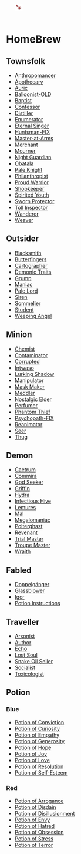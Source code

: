 # HomeBrew

## Townsfolk
- <img src="Townsfolk/Anthropomancer/image.png" style="height: 20px; position: absolute; top: 10px" /> <a href="https://github.com/yoyosource/BOTC-HomeBrew/tree/master/Townsfolk/Anthropomancer">Anthropomancer</a>
- <img src="Townsfolk/Apothecary/image.png" style="height: 20px; position: absolute; top: 10px" /> <a href="https://github.com/yoyosource/BOTC-HomeBrew/tree/master/Townsfolk/Apothecary">Apothecary</a>
- <img src="Townsfolk/Auric/image.png" style="height: 20px; position: absolute; top: 10px" /> <a href="https://github.com/yoyosource/BOTC-HomeBrew/tree/master/Townsfolk/Auric">Auric</a>
- <a href="https://github.com/yoyosource/BOTC-HomeBrew/tree/master/Townsfolk/Balloonist-OLD">Balloonist-OLD</a>
- <img src="Townsfolk/Baptist/image.png" style="height: 20px; position: absolute; top: 10px" /> <a href="https://github.com/yoyosource/BOTC-HomeBrew/tree/master/Townsfolk/Baptist">Baptist</a>
- <img src="Townsfolk/Confessor/image.png" style="height: 20px; position: absolute; top: 10px" /> <a href="https://github.com/yoyosource/BOTC-HomeBrew/tree/master/Townsfolk/Confessor">Confessor</a>
- <img src="Townsfolk/Distiller/image.png" style="height: 20px; position: absolute; top: 10px" /> <a href="https://github.com/yoyosource/BOTC-HomeBrew/tree/master/Townsfolk/Distiller">Distiller</a>
- <a href="https://github.com/yoyosource/BOTC-HomeBrew/tree/master/Townsfolk/Enumerator">Enumerator</a>
- <img src="Townsfolk/Eternal%20Singer/image.png" style="height: 20px; position: absolute; top: 10px" /> <a href="https://github.com/yoyosource/BOTC-HomeBrew/tree/master/Townsfolk/Eternal%20Singer">Eternal Singer</a>
- <a href="https://github.com/yoyosource/BOTC-HomeBrew/tree/master/Townsfolk/Huntsman-FIX">Huntsman-FIX</a>
- <img src="Townsfolk/Master-at-Arms/image.png" style="height: 20px; position: absolute; top: 10px" /> <a href="https://github.com/yoyosource/BOTC-HomeBrew/tree/master/Townsfolk/Master-at-Arms">Master-at-Arms</a>
- <img src="Townsfolk/Merchant/image.png" style="height: 20px; position: absolute; top: 10px" /> <a href="https://github.com/yoyosource/BOTC-HomeBrew/tree/master/Townsfolk/Merchant">Merchant</a>
- <img src="Townsfolk/Mourner/image.png" style="height: 20px; position: absolute; top: 10px" /> <a href="https://github.com/yoyosource/BOTC-HomeBrew/tree/master/Townsfolk/Mourner">Mourner</a>
- <img src="Townsfolk/Night%20Guardian/image.png" style="height: 20px; position: absolute; top: 10px" /> <a href="https://github.com/yoyosource/BOTC-HomeBrew/tree/master/Townsfolk/Night%20Guardian">Night Guardian</a>
- <img src="Townsfolk/Obatala/image.png" style="height: 20px; position: absolute; top: 10px" /> <a href="https://github.com/yoyosource/BOTC-HomeBrew/tree/master/Townsfolk/Obatala">Obatala</a>
- <img src="Townsfolk/Pale%20Knight/image.png" style="height: 20px; position: absolute; top: 10px" /> <a href="https://github.com/yoyosource/BOTC-HomeBrew/tree/master/Townsfolk/Pale%20Knight">Pale Knight</a>
- <img src="Townsfolk/Philanthropist/image.png" style="height: 20px; position: absolute; top: 10px" /> <a href="https://github.com/yoyosource/BOTC-HomeBrew/tree/master/Townsfolk/Philanthropist">Philanthropist</a>
- <img src="Townsfolk/Proud%20Warrior/image.png" style="height: 20px; position: absolute; top: 10px" /> <a href="https://github.com/yoyosource/BOTC-HomeBrew/tree/master/Townsfolk/Proud%20Warrior">Proud Warrior</a>
- <img src="Townsfolk/Shopkeeper/image.png" style="height: 20px; position: absolute; top: 10px" /> <a href="https://github.com/yoyosource/BOTC-HomeBrew/tree/master/Townsfolk/Shopkeeper">Shopkeeper</a>
- <img src="Townsfolk/Spirited%20Youth/image.png" style="height: 20px; position: absolute; top: 10px" /> <a href="https://github.com/yoyosource/BOTC-HomeBrew/tree/master/Townsfolk/Spirited%20Youth">Spirited Youth</a>
- <img src="Townsfolk/Sworn%20Protector/image.png" style="height: 20px; position: absolute; top: 10px" /> <a href="https://github.com/yoyosource/BOTC-HomeBrew/tree/master/Townsfolk/Sworn%20Protector">Sworn Protector</a>
- <img src="Townsfolk/Toll%20Inspector/image.png" style="height: 20px; position: absolute; top: 10px" /> <a href="https://github.com/yoyosource/BOTC-HomeBrew/tree/master/Townsfolk/Toll%20Inspector">Toll Inspector</a>
- <img src="Townsfolk/Wanderer/image.png" style="height: 20px; position: absolute; top: 10px" /> <a href="https://github.com/yoyosource/BOTC-HomeBrew/tree/master/Townsfolk/Wanderer">Wanderer</a>
- <img src="Townsfolk/Weaver/image.png" style="height: 20px; position: absolute; top: 10px" /> <a href="https://github.com/yoyosource/BOTC-HomeBrew/tree/master/Townsfolk/Weaver">Weaver</a>

## Outsider
- <img src="Outsider/Blacksmith/image.png" style="height: 20px; position: absolute; top: 10px" /> <a href="https://github.com/yoyosource/BOTC-HomeBrew/tree/master/Outsider/Blacksmith">Blacksmith</a>
- <img src="Outsider/Butterfingers/image.png" style="height: 20px; position: absolute; top: 10px" /> <a href="https://github.com/yoyosource/BOTC-HomeBrew/tree/master/Outsider/Butterfingers">Butterfingers</a>
- <img src="Outsider/Cartographer/image.png" style="height: 20px; position: absolute; top: 10px" /> <a href="https://github.com/yoyosource/BOTC-HomeBrew/tree/master/Outsider/Cartographer">Cartographer</a>
- <img src="Outsider/Demonic%20Traits/image.png" style="height: 20px; position: absolute; top: 10px" /> <a href="https://github.com/yoyosource/BOTC-HomeBrew/tree/master/Outsider/Demonic%20Traits">Demonic Traits</a>
- <img src="Outsider/Grump/image.png" style="height: 20px; position: absolute; top: 10px" /> <a href="https://github.com/yoyosource/BOTC-HomeBrew/tree/master/Outsider/Grump">Grump</a>
- <img src="Outsider/Maniac/image.png" style="height: 20px; position: absolute; top: 10px" /> <a href="https://github.com/yoyosource/BOTC-HomeBrew/tree/master/Outsider/Maniac">Maniac</a>
- <img src="Outsider/Pale%20Lord/image.png" style="height: 20px; position: absolute; top: 10px" /> <a href="https://github.com/yoyosource/BOTC-HomeBrew/tree/master/Outsider/Pale%20Lord">Pale Lord</a>
- <img src="Outsider/Siren/image.png" style="height: 20px; position: absolute; top: 10px" /> <a href="https://github.com/yoyosource/BOTC-HomeBrew/tree/master/Outsider/Siren">Siren</a>
- <img src="Outsider/Sommelier/image.png" style="height: 20px; position: absolute; top: 10px" /> <a href="https://github.com/yoyosource/BOTC-HomeBrew/tree/master/Outsider/Sommelier">Sommelier</a>
- <img src="Outsider/Student/image.png" style="height: 20px; position: absolute; top: 10px" /> <a href="https://github.com/yoyosource/BOTC-HomeBrew/tree/master/Outsider/Student">Student</a>
- <img src="Outsider/Weeping%20Angel/image.png" style="height: 20px; position: absolute; top: 10px" /> <a href="https://github.com/yoyosource/BOTC-HomeBrew/tree/master/Outsider/Weeping%20Angel">Weeping Angel</a>

## Minion
- <img src="Minion/Chemist/image.png" style="height: 20px; position: absolute; top: 10px" /> <a href="https://github.com/yoyosource/BOTC-HomeBrew/tree/master/Minion/Chemist">Chemist</a>
- <img src="Minion/Contaminator/image.png" style="height: 20px; position: absolute; top: 10px" /> <a href="https://github.com/yoyosource/BOTC-HomeBrew/tree/master/Minion/Contaminator">Contaminator</a>
- <img src="Minion/Corrupted/image.png" style="height: 20px; position: absolute; top: 10px" /> <a href="https://github.com/yoyosource/BOTC-HomeBrew/tree/master/Minion/Corrupted">Corrupted</a>
- <img src="Minion/Intwaso/image.png" style="height: 20px; position: absolute; top: 10px" /> <a href="https://github.com/yoyosource/BOTC-HomeBrew/tree/master/Minion/Intwaso">Intwaso</a>
- <img src="Minion/Lurking%20Shadow/image.png" style="height: 20px; position: absolute; top: 10px" /> <a href="https://github.com/yoyosource/BOTC-HomeBrew/tree/master/Minion/Lurking%20Shadow">Lurking Shadow</a>
- <img src="Minion/Manipulator/image.png" style="height: 20px; position: absolute; top: 10px" /> <a href="https://github.com/yoyosource/BOTC-HomeBrew/tree/master/Minion/Manipulator">Manipulator</a>
- <img src="Minion/Mask%20Maker/image.png" style="height: 20px; position: absolute; top: 10px" /> <a href="https://github.com/yoyosource/BOTC-HomeBrew/tree/master/Minion/Mask%20Maker">Mask Maker</a>
- <img src="Minion/Meddler/image.png" style="height: 20px; position: absolute; top: 10px" /> <a href="https://github.com/yoyosource/BOTC-HomeBrew/tree/master/Minion/Meddler">Meddler</a>
- <img src="Minion/Nostalgic%20Elder/image.png" style="height: 20px; position: absolute; top: 10px" /> <a href="https://github.com/yoyosource/BOTC-HomeBrew/tree/master/Minion/Nostalgic%20Elder">Nostalgic Elder</a>
- <img src="Minion/Perfumer/image.png" style="height: 20px; position: absolute; top: 10px" /> <a href="https://github.com/yoyosource/BOTC-HomeBrew/tree/master/Minion/Perfumer">Perfumer</a>
- <img src="Minion/Phantom%20Thief/image.png" style="height: 20px; position: absolute; top: 10px" /> <a href="https://github.com/yoyosource/BOTC-HomeBrew/tree/master/Minion/Phantom%20Thief">Phantom Thief</a>
- <a href="https://github.com/yoyosource/BOTC-HomeBrew/tree/master/Minion/Psychopath-FIX">Psychopath-FIX</a>
- <img src="Minion/Reanimator/image.png" style="height: 20px; position: absolute; top: 10px" /> <a href="https://github.com/yoyosource/BOTC-HomeBrew/tree/master/Minion/Reanimator">Reanimator</a>
- <img src="Minion/Seer/image.png" style="height: 20px; position: absolute; top: 10px" /> <a href="https://github.com/yoyosource/BOTC-HomeBrew/tree/master/Minion/Seer">Seer</a>
- <img src="Minion/Thug/image.png" style="height: 20px; position: absolute; top: 10px" /> <a href="https://github.com/yoyosource/BOTC-HomeBrew/tree/master/Minion/Thug">Thug</a>

## Demon
- <img src="Demon/Caetrum/image.png" style="height: 20px; position: absolute; top: 10px" /> <a href="https://github.com/yoyosource/BOTC-HomeBrew/tree/master/Demon/Caetrum">Caetrum</a>
- <img src="Demon/Commira/image.png" style="height: 20px; position: absolute; top: 10px" /> <a href="https://github.com/yoyosource/BOTC-HomeBrew/tree/master/Demon/Commira">Commira</a>
- <img src="Demon/God%20Seeker/image.png" style="height: 20px; position: absolute; top: 10px" /> <a href="https://github.com/yoyosource/BOTC-HomeBrew/tree/master/Demon/God%20Seeker">God Seeker</a>
- <a href="https://github.com/yoyosource/BOTC-HomeBrew/tree/master/Demon/Griffin">Griffin</a>
- <img src="Demon/Hydra/image.png" style="height: 20px; position: absolute; top: 10px" /> <a href="https://github.com/yoyosource/BOTC-HomeBrew/tree/master/Demon/Hydra">Hydra</a>
- <img src="Demon/Infectious%20Hive/image.png" style="height: 20px; position: absolute; top: 10px" /> <a href="https://github.com/yoyosource/BOTC-HomeBrew/tree/master/Demon/Infectious%20Hive">Infectious Hive</a>
- <img src="Demon/Lemures/image.png" style="height: 20px; position: absolute; top: 10px" /> <a href="https://github.com/yoyosource/BOTC-HomeBrew/tree/master/Demon/Lemures">Lemures</a>
- <a href="https://github.com/yoyosource/BOTC-HomeBrew/tree/master/Demon/Mal">Mal</a>
- <img src="Demon/Megalomaniac/image.png" style="height: 20px; position: absolute; top: 10px" /> <a href="https://github.com/yoyosource/BOTC-HomeBrew/tree/master/Demon/Megalomaniac">Megalomaniac</a>
- <img src="Demon/Polterghast/image.png" style="height: 20px; position: absolute; top: 10px" /> <a href="https://github.com/yoyosource/BOTC-HomeBrew/tree/master/Demon/Polterghast">Polterghast</a>
- <img src="Demon/Revenant/image.png" style="height: 20px; position: absolute; top: 10px" /> <a href="https://github.com/yoyosource/BOTC-HomeBrew/tree/master/Demon/Revenant">Revenant</a>
- <img src="Demon/Trial%20Master/image.png" style="height: 20px; position: absolute; top: 10px" /> <a href="https://github.com/yoyosource/BOTC-HomeBrew/tree/master/Demon/Trial%20Master">Trial Master</a>
- <img src="Demon/Troupe%20Master/image.png" style="height: 20px; position: absolute; top: 10px" /> <a href="https://github.com/yoyosource/BOTC-HomeBrew/tree/master/Demon/Troupe%20Master">Troupe Master</a>
- <img src="Demon/Wraith/image.png" style="height: 20px; position: absolute; top: 10px" /> <a href="https://github.com/yoyosource/BOTC-HomeBrew/tree/master/Demon/Wraith">Wraith</a>

## Fabled
- <img src="Fabled/Doppelgänger/image.png" style="height: 20px; position: absolute; top: 10px" /> <a href="https://github.com/yoyosource/BOTC-HomeBrew/tree/master/Fabled/Doppelgänger">Doppelgänger</a>
- <img src="Fabled/Glassblower/image.png" style="height: 20px; position: absolute; top: 10px" /> <a href="https://github.com/yoyosource/BOTC-HomeBrew/tree/master/Fabled/Glassblower">Glassblower</a>
- <img src="Fabled/Igor/image.png" style="height: 20px; position: absolute; top: 10px" /> <a href="https://github.com/yoyosource/BOTC-HomeBrew/tree/master/Fabled/Igor">Igor</a>
- <img src="Fabled/Potion%20Instructions/image.png" style="height: 20px; position: absolute; top: 10px" /> <a href="https://github.com/yoyosource/BOTC-HomeBrew/tree/master/Fabled/Potion%20Instructions">Potion Instructions</a>

## Traveller
- <img src="Traveller/Arsonist/image.png" style="height: 20px; position: absolute; top: 10px" /> <a href="https://github.com/yoyosource/BOTC-HomeBrew/tree/master/Traveller/Arsonist">Arsonist</a>
- <img src="Traveller/Author/image.png" style="height: 20px; position: absolute; top: 10px" /> <a href="https://github.com/yoyosource/BOTC-HomeBrew/tree/master/Traveller/Author">Author</a>
- <img src="Traveller/Echo/image.png" style="height: 20px; position: absolute; top: 10px" /> <a href="https://github.com/yoyosource/BOTC-HomeBrew/tree/master/Traveller/Echo">Echo</a>
- <img src="Traveller/Lost%20Soul/image.png" style="height: 20px; position: absolute; top: 10px" /> <a href="https://github.com/yoyosource/BOTC-HomeBrew/tree/master/Traveller/Lost%20Soul">Lost Soul</a>
- <img src="Traveller/Snake%20Oil%20Seller/image.png" style="height: 20px; position: absolute; top: 10px" /> <a href="https://github.com/yoyosource/BOTC-HomeBrew/tree/master/Traveller/Snake%20Oil%20Seller">Snake Oil Seller</a>
- <img src="Traveller/Socialist/image.png" style="height: 20px; position: absolute; top: 10px" /> <a href="https://github.com/yoyosource/BOTC-HomeBrew/tree/master/Traveller/Socialist">Socialist</a>
- <img src="Traveller/Toxicologist/image.png" style="height: 20px; position: absolute; top: 10px" /> <a href="https://github.com/yoyosource/BOTC-HomeBrew/tree/master/Traveller/Toxicologist">Toxicologist</a>

## Potion

### Blue
- <img src="Potion/Blue/Potion%20of%20Conviction/image.png" style="height: 20px; position: absolute; top: 10px" /> <a href="https://github.com/yoyosource/BOTC-HomeBrew/tree/master/Potion/Blue/Potion%20of%20Conviction">Potion of Conviction</a>
- <img src="Potion/Blue/Potion%20of%20Curiosity/image.png" style="height: 20px; position: absolute; top: 10px" /> <a href="https://github.com/yoyosource/BOTC-HomeBrew/tree/master/Potion/Blue/Potion%20of%20Curiosity">Potion of Curiosity</a>
- <img src="Potion/Blue/Potion%20of%20Empathy/image.png" style="height: 20px; position: absolute; top: 10px" /> <a href="https://github.com/yoyosource/BOTC-HomeBrew/tree/master/Potion/Blue/Potion%20of%20Empathy">Potion of Empathy</a>
- <img src="Potion/Blue/Potion%20of%20Generosity/image.png" style="height: 20px; position: absolute; top: 10px" /> <a href="https://github.com/yoyosource/BOTC-HomeBrew/tree/master/Potion/Blue/Potion%20of%20Generosity">Potion of Generosity</a>
- <img src="Potion/Blue/Potion%20of%20Hope/image.png" style="height: 20px; position: absolute; top: 10px" /> <a href="https://github.com/yoyosource/BOTC-HomeBrew/tree/master/Potion/Blue/Potion%20of%20Hope">Potion of Hope</a>
- <img src="Potion/Blue/Potion%20of%20Joy/image.png" style="height: 20px; position: absolute; top: 10px" /> <a href="https://github.com/yoyosource/BOTC-HomeBrew/tree/master/Potion/Blue/Potion%20of%20Joy">Potion of Joy</a>
- <img src="Potion/Blue/Potion%20of%20Love/image.png" style="height: 20px; position: absolute; top: 10px" /> <a href="https://github.com/yoyosource/BOTC-HomeBrew/tree/master/Potion/Blue/Potion%20of%20Love">Potion of Love</a>
- <img src="Potion/Blue/Potion%20of%20Resolution/image.png" style="height: 20px; position: absolute; top: 10px" /> <a href="https://github.com/yoyosource/BOTC-HomeBrew/tree/master/Potion/Blue/Potion%20of%20Resolution">Potion of Resolution</a>
- <img src="Potion/Blue/Potion%20of%20Self-Esteem/image.png" style="height: 20px; position: absolute; top: 10px" /> <a href="https://github.com/yoyosource/BOTC-HomeBrew/tree/master/Potion/Blue/Potion%20of%20Self-Esteem">Potion of Self-Esteem</a>

### Red
- <img src="Potion/Red/Potion%20of%20Arrogance/image.png" style="height: 20px; position: absolute; top: 10px" /> <a href="https://github.com/yoyosource/BOTC-HomeBrew/tree/master/Potion/Red/Potion%20of%20Arrogance">Potion of Arrogance</a>
- <img src="Potion/Red/Potion%20of%20Disdain/image.png" style="height: 20px; position: absolute; top: 10px" /> <a href="https://github.com/yoyosource/BOTC-HomeBrew/tree/master/Potion/Red/Potion%20of%20Disdain">Potion of Disdain</a>
- <img src="Potion/Red/Potion%20of%20Disillusionment/image.png" style="height: 20px; position: absolute; top: 10px" /> <a href="https://github.com/yoyosource/BOTC-HomeBrew/tree/master/Potion/Red/Potion%20of%20Disillusionment">Potion of Disillusionment</a>
- <img src="Potion/Red/Potion%20of%20Envy/image.png" style="height: 20px; position: absolute; top: 10px" /> <a href="https://github.com/yoyosource/BOTC-HomeBrew/tree/master/Potion/Red/Potion%20of%20Envy">Potion of Envy</a>
- <img src="Potion/Red/Potion%20of%20Hatred/image.png" style="height: 20px; position: absolute; top: 10px" /> <a href="https://github.com/yoyosource/BOTC-HomeBrew/tree/master/Potion/Red/Potion%20of%20Hatred">Potion of Hatred</a>
- <img src="Potion/Red/Potion%20of%20Obsession/image.png" style="height: 20px; position: absolute; top: 10px" /> <a href="https://github.com/yoyosource/BOTC-HomeBrew/tree/master/Potion/Red/Potion%20of%20Obsession">Potion of Obsession</a>
- <img src="Potion/Red/Potion%20of%20Stress/image.png" style="height: 20px; position: absolute; top: 10px" /> <a href="https://github.com/yoyosource/BOTC-HomeBrew/tree/master/Potion/Red/Potion%20of%20Stress">Potion of Stress</a>
- <img src="Potion/Red/Potion%20of%20Terror/image.png" style="height: 20px; position: absolute; top: 10px" /> <a href="https://github.com/yoyosource/BOTC-HomeBrew/tree/master/Potion/Red/Potion%20of%20Terror">Potion of Terror</a>
